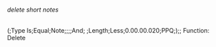 ###### delete short notes
(;Type Is;Equal;Note;;;;And;
;Length;Less;0.00.00.020;PPQ;);;
Function: Delete
